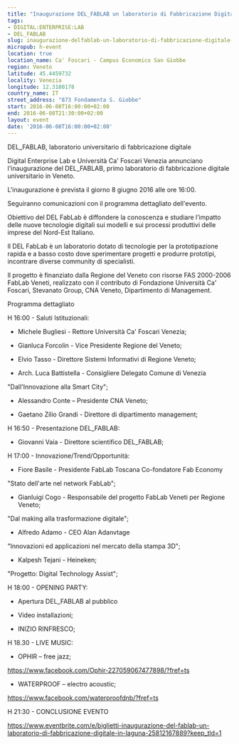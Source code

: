 ```yaml
---
title: "Inaugurazione DEL_FABLAB un laboratorio di Fabbricazione Digitale in laguna"
tags:
- DIGITAL:ENTERPRISE:LAB
- DEL_FABLAB
slug: inaugurazione-delfablab-un-laboratorio-di-fabbricazione-digitale-in-laguna
micropub: h-event
location: true
location_name: Ca' Foscari - Campus Economico San Giobbe
region: Veneto
latitude: 45.4459732
locality: Venezia
longitude: 12.3180178
country_name: IT
street_address: "873 Fondamenta S. Giobbe"
start: 2016-06-08T16:00:00+02:00
end: 2016-06-08T21:30:00+02:00
layout: event
date: '2016-06-08T16:00:00+02:00'
---
```

DEL_FABLAB, laboratorio universitario di fabbricazione digitale

Digital Enterprise Lab e Università Ca' Foscari Venezia annunciano l'inaugurazione del DEL_FABLAB, primo laboratorio di fabbricazione digitale universitario in Veneto.

L'inaugurazione è prevista il giorno 8 giugno 2016 alle ore 16:00.

Seguiranno comunicazioni con il programma dettagliato dell'evento.

Obiettivo del DEL FabLab è diffondere la conoscenza e studiare l’impatto delle nuove tecnologie digitali sui modelli e sui processi produttivi delle imprese del Nord-Est Italiano.

Il DEL FabLab è un laboratorio dotato di tecnologie per la prototipazione rapida e a basso costo dove sperimentare progetti e produrre prototipi, incontrare diverse community di specialisti.

Il progetto è finanziato dalla Regione del Veneto con risorse FAS 2000-2006 FabLab Veneti, realizzato con il contributo di Fondazione Università Ca' Foscari, Stevanato Group, CNA Veneto, Dipartimento di Management.



Programma dettagliato



H 16:00 - Saluti Istituzionali:

- Michele Bugliesi - Rettore Università Ca' Foscari Venezia;

- Gianluca Forcolin - Vice Presidente Regione del Veneto;

- Elvio Tasso - Direttore Sistemi Informativi di Regione Veneto;

- Arch. Luca Battistella - Consigliere Delegato Comune di Venezia

"Dall'Innovazione alla Smart City";

- Alessandro Conte – Presidente CNA Veneto;

- Gaetano Zilio Grandi - Direttore di dipartimento management;


H 16:50 - Presentazione DEL_FABLAB:

- Giovanni Vaia - Direttore scientifico DEL_FABLAB;



H 17:00 - Innovazione/Trend/Opportunità:

- Fiore Basile - Presidente FabLab Toscana Co-fondatore Fab Economy

"Stato dell'arte nel network FabLab";

- Gianluigi Cogo - Responsabile del progetto FabLab Veneti per Regione Veneto;

"Dal making alla trasformazione digitale";

- Alfredo Adamo - CEO Alan Adanvtage

"Innovazioni ed applicazioni nel mercato della stampa 3D";

- Kalpesh Tejani - Heineken;

"Progetto: Digital Technology Assist";



H 18:00 - OPENING PARTY:

- Apertura DEL_FABLAB al pubblico

- Video installazioni;

- INIZIO RINFRESCO;



H 18.30 - LIVE MUSIC:

- OPHIR – free jazz;

https://www.facebook.com/Ophir-227059067477898/?fref=ts

- WATERPROOF – electro acoustic;

https://www.facebook.com/waterproofdnb/?fref=ts

H 21:30 - CONCLUSIONE EVENTO


https://www.eventbrite.com/e/biglietti-inaugurazione-del-fablab-un-laboratorio-di-fabbricazione-digitale-in-laguna-25812167889?keep_tld=1